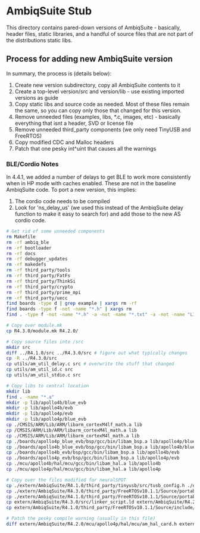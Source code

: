 # AmbiqSuite Stub
This directory contains pared-down versions of AmbiqSuite - basically, header files, static libraries, and a handful of source files that are not part of the distributions static libs.

## Process for adding new AmbiqSuite version
In summary, the process is (details below):
1. Create new version subdirectory, copy all AmbiqSuite contents to it
2. Create a top-level version/src and version/lib - use existing imported versions as guide
3. Copy static libs and source code as needed. Most of these files remain the same, so you can copy only those that changed for this version.
4. Remove unneeded files (examples, libs, *.c, images, etc) - basically everything that isnt a header, SVD or license file
5. Remove unneeded third_party components (we only need TinyUSB and FreeRTOS)
6. Copy modified CDC and Malloc headers
7. Patch that one pesky int^uint that causes all the warnings

### BLE/Cordio Notes
In 4.4.1, we added a number of delays to get BLE to work more consistently when in HP mode with caches enabled. These are not in the baseline AmbiqSuite code. To port a new version, this implies:
1. The cordio code needs to be compiled 
2. Look for 'ns_delay_us' (we used this instead of the AmbiqSuite delay function to make it easy to search for) and add those to the new AS cordio code.

```bash
# Get rid of some unneeded components
rm Makefile
rm -rf ambiq_ble
rm -rf bootloader
rm -rf docs
rm -rf debugger_updates
rm -rf makedefs
rm -rf third_party/tools
rm -rf third_party/FatFs
rm -rf third_party/ThinkSi
rm -rf third_party/crypto
rm -rf third_party/prime_mpi
rm -rf third_party/uecc
find boards -type d | grep example | xargs rm -rf
find boards -type f -not -name "*.h" | xargs rm
find . -type f -not -name "*.h" -a -not -name "*.txt" -a -not -name "LICENSE" | egrep -v "\./src|\./lib|module.mk|SVD" | xargs rm 

# Copy over module.mk
cp R4.3.0/module.mk R4.2.0/

# Copy source files into /src
mkdir src
diff ../R4.1.0/src ../R4.3.0/src # figure out what typically changes
cp -R ../R4.3.0/src
cp utils/am_util_delay.c src # overwrite the stuff that changed
cp utils/am_util_id.c src
cp utils/am_util_stdio.c src

# Copy libs to central location
mkdir lib
find . -name "*.a"
mkdir -p lib/apollo4b/blue_evb
mkdir -p lib/apollo4b/evb
mkdir -p lib/apollo4p/evb
mkdir -p lib/apollo4p/blue_evb
cp ./CMSIS/ARM/Lib/ARM/libarm_cortexM4lf_math.a lib
cp /CMSIS/ARM/Lib/ARM/libarm_cortexM4l_math.a lib
cp ./CMSIS/ARM/Lib/ARM/libarm_cortexM4l_math.a lib
cp ./boards/apollo4p_blue_evb/bsp/gcc/bin/libam_bsp.a lib/apollo4p/blue_evb
cp ./boards/apollo4b_blue_evb/bsp/gcc/bin/libam_bsp.a lib/apollo4b/blue_evb
cp ./boards/apollo4b_evb/bsp/gcc/bin/libam_bsp.a lib/apollo4b/evb
cp ./boards/apollo4p_evb/bsp/gcc/bin/libam_bsp.a lib/apollo4p/evb
cp ./mcu/apollo4b/hal/mcu/gcc/bin/libam_hal.a lib/apollo4b
cp ./mcu/apollo4p/hal/mcu/gcc/bin/libam_hal.a lib/apollo4p

# Copy over the files modified for neuralSPOT
cp ./extern/AmbiqSuite/R4.1.0/third_party/tinyusb/src/tusb_config.h ./extern/AmbiqSuite/R4.2.0/third_party/tinyusb/src/tusb_config.h
cp ./extern/AmbiqSuite/R4.3.0/third_party/FreeRTOSv10.1.1/Source/portable/GCC/AMapollo4/FreeRTOSConfig.h ./extern/AmbiqSuite/R4.2.0/third_party/FreeRTOSv10.1.1/Source/portable/GCC/AMapollo4/FreeRTOSConfig.h
cp ./extern/AmbiqSuite/R4.1.0/third_party/FreeRTOSv10.1.1/Source/portable/GCC/AMapollo4/rtos.h ./extern/AmbiqSuite/R4.2.0/third_party/FreeRTOSv10.1.1/Source/portable/GCC/AMapollo4/rtos.h
cp extern/AmbiqSuite/R4.3.0/src/linker_script.ld extern/AmbiqSuite/R4.2.0/src/linker_script.ld
cp extern/AmbiqSuite/R4.1.0/third_party/FreeRTOSv10.1.1/Source/include/portable.h extern/AmbiqSuite/R4.2.0/third_party/FreeRTOSv10.1.1/Source/include/portable.h

# Patch the pesky compile warning (usually in this file)
diff extern/AmbiqSuite/R4.2.0/mcu/apollo4p/hal/mcu/am_hal_card.h extern/AmbiqSuite/R4.3.0/mcu/apollo4p/hal/mcu/am_hal_card.h
``````